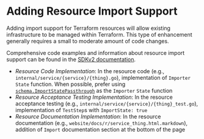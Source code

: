 # Adding Resource Import Support

Adding import support for Terraform resources will allow existing infrastructure to be managed within Terraform. This type of enhancement generally requires a small to moderate amount of code changes.

Comprehensive code examples and information about resource import support can be found in the [SDKv2 documentation](https://www.terraform.io/plugin/sdkv2/resources/import).

- _Resource Code Implementation_: In the resource code (e.g., `internal/service/{service}/{thing}.go`), implementation of `Importer` `State` function. When possible, prefer using [`schema.ImportStatePassthrough`](https://www.terraform.io/plugin/sdkv2/resources/import#importer-state-function) as the `Importer` `State` function
- _Resource Acceptance Testing Implementation_: In the resource acceptance testing (e.g., `internal/service/{service}/{thing}_test.go`), implementation of `TestStep`s with `ImportState: true`
- _Resource Documentation Implementation_: In the resource documentation (e.g., `website/docs/r/service_thing.html.markdown`), addition of `Import` documentation section at the bottom of the page
